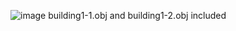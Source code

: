 ![image](https://github.com/ImRecc/ue5/assets/46367069/57c8b4cf-49e3-4c0d-ab3c-1ade635e4542)
building1-1.obj and building1-2.obj included
